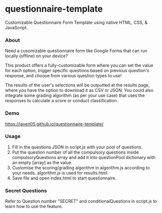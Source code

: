 # questionnaire-template
Customizable Questionnaire Form Template using native HTML, CSS, & JavaScript.

### About
Need a cusomizable questionnaire form like Google Forms that can run locally (offline) on your device? 

This product offers a fully-customizable form where you can set the value for each option, trigger specific questions based on previous question's response, and choose from various question types to use! 

The results of the user's selections will be outputted at the results page, where you have the option to download it as CSV or JSON. You could also integrate some grading algorithm (as per your use case) that uses the responses to calculate a score or conduct classification.

### Demo
https://javen05.github.io/questionnaire-template/

### Usage
1. Fill in the questions JSON in script.js with your pool of questions.
2. Put the question number of all the compulsory questions inside compulsoryQuestions array and add it into questionPool dictionary with an empty [array] as the value.
3. Customise the scoring/grading algorithm in algorithm.js according to your needs. algorithm.js is used for results.html.
4. Save file and open index.html to start questionnaire.

### Secret Questions
Refer to Question number "SECRET" and conditionalQuestions in script.js to learn how to use the feature.
